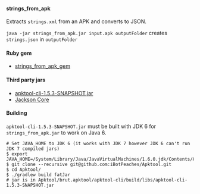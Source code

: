 #### strings_from_apk

Extracts `strings.xml` from an APK and converts to JSON.

`java -jar strings_from_apk.jar input.apk outputFolder` creates `strings.json` in `outputFolder`

#### Ruby gem

- [strings_from_apk_gem](https://github.com/bootstraponline/strings_from_apk_gem)

#### Third party jars

- [apktool-cli-1.5.3-SNAPSHOT.jar](https://github.com/iBotPeaches/Apktool)
- [Jackson Core](https://github.com/FasterXML/jackson-core)

#### Building

`apktool-cli-1.5.3-SNAPSHOT.jar` must be built with JDK 6 for `strings_from_apk.jar` to work on Java 6.

```
# Set JAVA_HOME to JDK 6 (it works with JDK 7 however JDK 6 can't run JDK 7 compiled jars)
$ export JAVA_HOME=/System/Library/Java/JavaVirtualMachines/1.6.0.jdk/Contents/Home/
$ git clone --recursive git@github.com:iBotPeaches/Apktool.git
$ cd Apktool/
$ ./gradlew build fatJar
# jar is in Apktool/brut.apktool/apktool-cli/build/libs/apktool-cli-1.5.3-SNAPSHOT.jar
```

